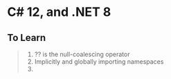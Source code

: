 # C# 12, and .NET 8

## To Learn

> 1. ?? is the null-coalescing operator
> 1. Implicitly and globally importing namespaces
> 1. 
